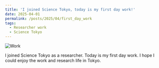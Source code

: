 ```yaml
---
title: 'I joined Science Tokyo, today is my first day work!'
date: 2025-04-01
permalink: /posts/2025/04/first_day_work
tags:
  - Researcher work
  - Science Tokyo
---
```


![Work](/images/first_day_work.JPG)

I joined Science Tokyo as a researcher. Today is my first day work.
I hope I could enjoy the work and research life in Tokyo.
